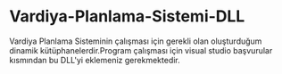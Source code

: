 # Vardiya-Planlama-Sistemi-DLL

Vardiya Planlama Sisteminin çalışması için gerekli olan oluşturduğum dinamik kütüphanelerdir.Program çalışması için visual studio başvurular kısmından bu DLL'yi eklemeniz gerekmektedir.
